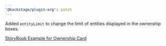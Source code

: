 ```yaml
---
'@backstage/plugin-org': patch
---
```


Added `entityLimit` to change the limit of entities displayed in the ownership boxes.

[StoryBook Example for Ownership Card](https://backstage.io/storybook/?path=/story/plugins-org-ownership-card--default)

